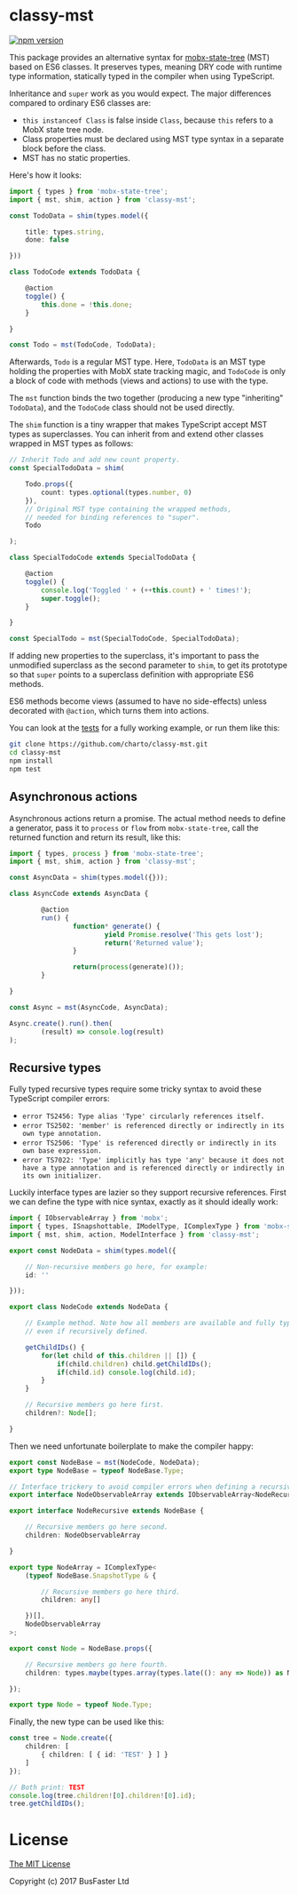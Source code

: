 classy-mst
==========

[![npm version](https://img.shields.io/npm/v/classy-mst.svg)](https://www.npmjs.com/package/classy-mst)

This package provides an alternative syntax for [mobx-state-tree](https://github.com/mobxjs/mobx-state-tree)
(MST) based on ES6 classes. It preserves types, meaning DRY code with runtime
type information, statically typed in the compiler when using TypeScript.

Inheritance and `super` work as you would expect. The major differences
compared to ordinary ES6 classes are:

- `this instanceof Class` is false inside `Class`, because `this` refers to a MobX state tree node.
- Class properties must be declared using MST type syntax in a separate block before the class.
- MST has no static properties.

Here's how it looks:

```TypeScript
import { types } from 'mobx-state-tree';
import { mst, shim, action } from 'classy-mst';

const TodoData = shim(types.model({

	title: types.string,
	done: false

}))

class TodoCode extends TodoData {

	@action
	toggle() {
		this.done = !this.done;
	}

}

const Todo = mst(TodoCode, TodoData);
```

Afterwards, `Todo` is a regular MST type. Here, `TodoData` is an MST type
holding the properties with MobX state tracking magic, and `TodoCode` is only
a block of code with methods (views and actions) to use with the type.

The `mst` function binds the two together (producing a new type "inheriting"
`TodoData`), and the `TodoCode` class should not be used directly.

The `shim` function is a tiny wrapper that makes TypeScript accept MST types
as superclasses. You can inherit from and extend other classes wrapped in MST
types as follows:

```TypeScript
// Inherit Todo and add new count property.
const SpecialTodoData = shim(

	Todo.props({
		count: types.optional(types.number, 0)
	}),
	// Original MST type containing the wrapped methods,
	// needed for binding references to "super".
	Todo

);

class SpecialTodoCode extends SpecialTodoData {

	@action
	toggle() {
		console.log('Toggled ' + (++this.count) + ' times!');
		super.toggle();
	}

}

const SpecialTodo = mst(SpecialTodoCode, SpecialTodoData);
```

If adding new properties to the superclass, it's important to pass the
unmodified superclass as the second parameter to `shim`, to get its prototype
so that `super` points to a superclass definition with appropriate ES6 methods.

ES6 methods become views (assumed to have no side-effects) unless decorated
with `@action`, which turns them into actions.

You can look at the [tests](https://github.com/charto/classy-mst/blob/master/test/test.ts)
for a fully working example, or run them like this:

```bash
git clone https://github.com/charto/classy-mst.git
cd classy-mst
npm install
npm test
```

Asynchronous actions
--------------------

Asynchronous actions return a promise. The actual method needs to define a
generator, pass it to `process` or `flow` from `mobx-state-tree`, call the
returned function and return its result, like this:

```TypeScript
import { types, process } from 'mobx-state-tree';
import { mst, shim, action } from 'classy-mst';

const AsyncData = shim(types.model({}));

class AsyncCode extends AsyncData {

        @action
        run() {
                function* generate() {
                        yield Promise.resolve('This gets lost');
                        return('Returned value');
                }

                return(process(generate)());
        }

}

const Async = mst(AsyncCode, AsyncData);

Async.create().run().then(
        (result) => console.log(result)
);
```

Recursive types
---------------

Fully typed recursive types require some tricky syntax to avoid these TypeScript compiler errors:

- `error TS2456: Type alias 'Type' circularly references itself.`
- `error TS2502: 'member' is referenced directly or indirectly in its own type annotation.`
- `error TS2506: 'Type' is referenced directly or indirectly in its own base expression.`
- `error TS7022: 'Type' implicitly has type 'any' because it does not have a type annotation and is referenced directly or indirectly in its own initializer.`

Luckily interface types are lazier so they support recursive references.
First we can define the type with nice syntax, exactly as it should ideally work:

```TypeScript
import { IObservableArray } from 'mobx';
import { types, ISnapshottable, IModelType, IComplexType } from 'mobx-state-tree';
import { mst, shim, action, ModelInterface } from 'classy-mst';

export const NodeData = shim(types.model({

	// Non-recursive members go here, for example:
	id: ''

}));

export class NodeCode extends NodeData {

	// Example method. Note how all members are available and fully typed,
	// even if recursively defined.

	getChildIDs() {
		for(let child of this.children || []) {
			if(child.children) child.getChildIDs();
			if(child.id) console.log(child.id);
		}
	}

	// Recursive members go here first.
	children?: Node[];

}
```

Then we need unfortunate boilerplate to make the compiler happy:

```TypeScript
export const NodeBase = mst(NodeCode, NodeData);
export type NodeBase = typeof NodeBase.Type;

// Interface trickery to avoid compiler errors when defining a recursive type.
export interface NodeObservableArray extends IObservableArray<NodeRecursive> {}

export interface NodeRecursive extends NodeBase {

	// Recursive members go here second.
	children: NodeObservableArray

}

export type NodeArray = IComplexType<
	(typeof NodeBase.SnapshotType & {

		// Recursive members go here third.
		children: any[]

	})[],
	NodeObservableArray
>;

export const Node = NodeBase.props({

	// Recursive members go here fourth.
	children: types.maybe(types.array(types.late((): any => Node)) as NodeArray),

});

export type Node = typeof Node.Type;
```

Finally, the new type can be used like this:

```TypeScript
const tree = Node.create({
	children: [
		{ children: [ { id: 'TEST' } ] }
	]
});

// Both print: TEST
console.log(tree.children![0].children![0].id);
tree.getChildIDs();
```

License
=======

[The MIT License](https://raw.githubusercontent.com/charto/classy-mst/master/LICENSE)

Copyright (c) 2017 BusFaster Ltd

